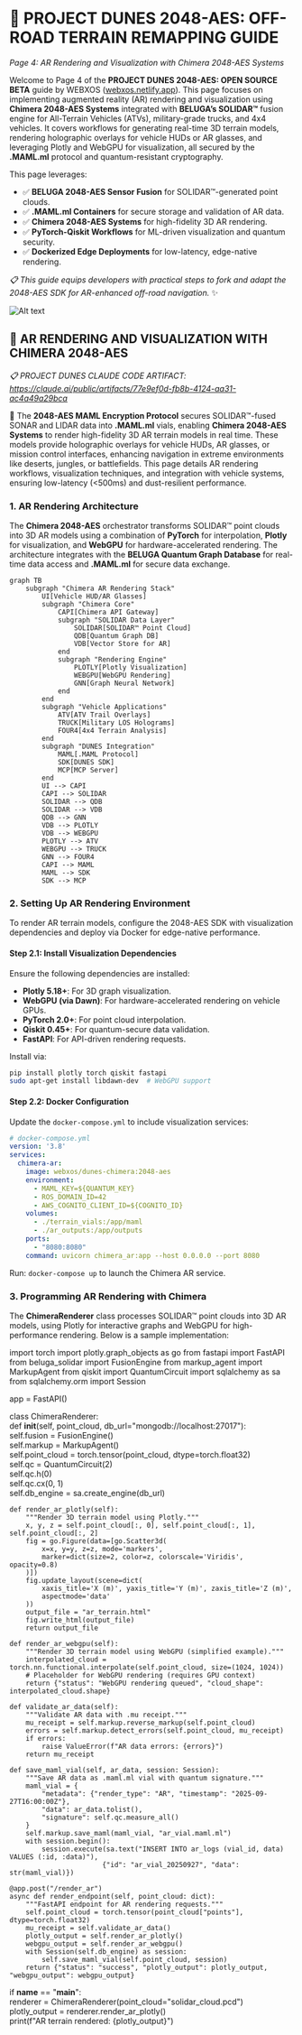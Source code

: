 # 🐪 PROJECT DUNES 2048-AES: OFF-ROAD TERRAIN REMAPPING GUIDE  
*Page 4: AR Rendering and Visualization with Chimera 2048-AES Systems*  

Welcome to Page 4 of the **PROJECT DUNES 2048-AES: OPEN SOURCE BETA** guide by WEBXOS ([webxos.netlify.app](https://webxos.netlify.app)). This page focuses on implementing augmented reality (AR) rendering and visualization using **Chimera 2048-AES Systems** integrated with **BELUGA’s SOLIDAR™** fusion engine for All-Terrain Vehicles (ATVs), military-grade trucks, and 4x4 vehicles. It covers workflows for generating real-time 3D terrain models, rendering holographic overlays for vehicle HUDs or AR glasses, and leveraging Plotly and WebGPU for visualization, all secured by the **.MAML.ml** protocol and quantum-resistant cryptography.  

This page leverages:  
- ✅ **BELUGA 2048-AES Sensor Fusion** for SOLIDAR™-generated point clouds.  
- ✅ **.MAML.ml Containers** for secure storage and validation of AR data.  
- ✅ **Chimera 2048-AES Systems** for high-fidelity 3D AR rendering.  
- ✅ **PyTorch-Qiskit Workflows** for ML-driven visualization and quantum security.  
- ✅ **Dockerized Edge Deployments** for low-latency, edge-native rendering.  

*📋 This guide equips developers with practical steps to fork and adapt the 2048-AES SDK for AR-enhanced off-road navigation.* ✨  

![Alt text](./dunes-ar-visualization.jpeg)  

## 🐪 AR RENDERING AND VISUALIZATION WITH CHIMERA 2048-AES  

*📋 PROJECT DUNES CLAUDE CODE ARTIFACT: https://claude.ai/public/artifacts/77e9ef0d-fb8b-4124-aa31-ac4a49a29bca*  

🐪 The **2048-AES MAML Encryption Protocol** secures SOLIDAR™-fused SONAR and LIDAR data into **.MAML.ml** vials, enabling **Chimera 2048-AES Systems** to render high-fidelity 3D AR terrain models in real time. These models provide holographic overlays for vehicle HUDs, AR glasses, or mission control interfaces, enhancing navigation in extreme environments like deserts, jungles, or battlefields. This page details AR rendering workflows, visualization techniques, and integration with vehicle systems, ensuring low-latency (<500ms) and dust-resilient performance.  

### 1. AR Rendering Architecture  
The **Chimera 2048-AES** orchestrator transforms SOLIDAR™ point clouds into 3D AR models using a combination of **PyTorch** for interpolation, **Plotly** for visualization, and **WebGPU** for hardware-accelerated rendering. The architecture integrates with the **BELUGA Quantum Graph Database** for real-time data access and **.MAML.ml** for secure data exchange.  

```mermaid  
graph TB  
    subgraph "Chimera AR Rendering Stack"  
        UI[Vehicle HUD/AR Glasses]  
        subgraph "Chimera Core"  
            CAPI[Chimera API Gateway]  
            subgraph "SOLIDAR Data Layer"  
                SOLIDAR[SOLIDAR™ Point Cloud]  
                QDB[Quantum Graph DB]  
                VDB[Vector Store for AR]  
            end  
            subgraph "Rendering Engine"  
                PLOTLY[Plotly Visualization]  
                WEBGPU[WebGPU Rendering]  
                GNN[Graph Neural Network]  
            end  
        end  
        subgraph "Vehicle Applications"  
            ATV[ATV Trail Overlays]  
            TRUCK[Military LOS Holograms]  
            FOUR4[4x4 Terrain Analysis]  
        end  
        subgraph "DUNES Integration"  
            MAML[.MAML Protocol]  
            SDK[DUNES SDK]  
            MCP[MCP Server]  
        end  
        UI --> CAPI  
        CAPI --> SOLIDAR  
        SOLIDAR --> QDB  
        SOLIDAR --> VDB  
        QDB --> GNN  
        VDB --> PLOTLY  
        VDB --> WEBGPU  
        PLOTLY --> ATV  
        WEBGPU --> TRUCK  
        GNN --> FOUR4  
        CAPI --> MAML  
        MAML --> SDK  
        SDK --> MCP  
```  

### 2. Setting Up AR Rendering Environment  
To render AR terrain models, configure the 2048-AES SDK with visualization dependencies and deploy via Docker for edge-native performance.  

#### Step 2.1: Install Visualization Dependencies  
Ensure the following dependencies are installed:  
- **Plotly 5.18+**: For 3D graph visualization.  
- **WebGPU (via Dawn)**: For hardware-accelerated rendering on vehicle GPUs.  
- **PyTorch 2.0+**: For point cloud interpolation.  
- **Qiskit 0.45+**: For quantum-secure data validation.  
- **FastAPI**: For API-driven rendering requests.  

Install via:  
```bash  
pip install plotly torch qiskit fastapi  
sudo apt-get install libdawn-dev  # WebGPU support  
```  

#### Step 2.2: Docker Configuration  
Update the `docker-compose.yml` to include visualization services:  
```yaml  
# docker-compose.yml  
version: '3.8'  
services:  
  chimera-ar:  
    image: webxos/dunes-chimera:2048-aes  
    environment:  
      - MAML_KEY=${QUANTUM_KEY}  
      - ROS_DOMAIN_ID=42  
      - AWS_COGNITO_CLIENT_ID=${COGNITO_ID}  
    volumes:  
      - ./terrain_vials:/app/maml  
      - ./ar_outputs:/app/outputs  
    ports:  
      - "8080:8080"  
    command: uvicorn chimera_ar:app --host 0.0.0.0 --port 8080  
```  
Run: `docker-compose up` to launch the Chimera AR service.  

### 3. Programming AR Rendering with Chimera  
The **ChimeraRenderer** class processes SOLIDAR™ point clouds into 3D AR models, using Plotly for interactive graphs and WebGPU for high-performance rendering. Below is a sample implementation:  

<xaiArtifact artifact_id="7163c176-6625-4288-aef6-3da43e80c1dc" artifact_version_id="7927245d-06b0-427a-ac8e-5d472b9a48f2" title="chimera_ar.py" contentType="text/python">  
import torch  
import plotly.graph_objects as go  
from fastapi import FastAPI  
from beluga_solidar import FusionEngine  
from markup_agent import MarkupAgent  
from qiskit import QuantumCircuit  
import sqlalchemy as sa  
from sqlalchemy.orm import Session  

app = FastAPI()  

class ChimeraRenderer:  
    def __init__(self, point_cloud, db_url="mongodb://localhost:27017"):  
        self.fusion = FusionEngine()  
        self.markup = MarkupAgent()  
        self.point_cloud = torch.tensor(point_cloud, dtype=torch.float32)  
        self.qc = QuantumCircuit(2)  
        self.qc.h(0)  
        self.qc.cx(0, 1)  
        self.db_engine = sa.create_engine(db_url)  

    def render_ar_plotly(self):  
        """Render 3D terrain model using Plotly."""  
        x, y, z = self.point_cloud[:, 0], self.point_cloud[:, 1], self.point_cloud[:, 2]  
        fig = go.Figure(data=[go.Scatter3d(  
            x=x, y=y, z=z, mode='markers',  
            marker=dict(size=2, color=z, colorscale='Viridis', opacity=0.8)  
        )])  
        fig.update_layout(scene=dict(  
            xaxis_title='X (m)', yaxis_title='Y (m)', zaxis_title='Z (m)',  
            aspectmode='data'  
        ))  
        output_file = "ar_terrain.html"  
        fig.write_html(output_file)  
        return output_file  

    def render_ar_webgpu(self):  
        """Render 3D terrain model using WebGPU (simplified example)."""  
        interpolated_cloud = torch.nn.functional.interpolate(self.point_cloud, size=(1024, 1024))  
        # Placeholder for WebGPU rendering (requires GPU context)  
        return {"status": "WebGPU rendering queued", "cloud_shape": interpolated_cloud.shape}  

    def validate_ar_data(self):  
        """Validate AR data with .mu receipt."""  
        mu_receipt = self.markup.reverse_markup(self.point_cloud)  
        errors = self.markup.detect_errors(self.point_cloud, mu_receipt)  
        if errors:  
            raise ValueError(f"AR data errors: {errors}")  
        return mu_receipt  

    def save_maml_vial(self, ar_data, session: Session):  
        """Save AR data as .maml.ml vial with quantum signature."""  
        maml_vial = {  
            "metadata": {"render_type": "AR", "timestamp": "2025-09-27T16:00:00Z"},  
            "data": ar_data.tolist(),  
            "signature": self.qc.measure_all()  
        }  
        self.markup.save_maml(maml_vial, "ar_vial.maml.ml")  
        with session.begin():  
            session.execute(sa.text("INSERT INTO ar_logs (vial_id, data) VALUES (:id, :data)"),  
                           {"id": "ar_vial_20250927", "data": str(maml_vial)})  

    @app.post("/render_ar")  
    async def render_endpoint(self, point_cloud: dict):  
        """FastAPI endpoint for AR rendering requests."""  
        self.point_cloud = torch.tensor(point_cloud["points"], dtype=torch.float32)  
        mu_receipt = self.validate_ar_data()  
        plotly_output = self.render_ar_plotly()  
        webgpu_output = self.render_ar_webgpu()  
        with Session(self.db_engine) as session:  
            self.save_maml_vial(self.point_cloud, session)  
        return {"status": "success", "plotly_output": plotly_output, "webgpu_output": webgpu_output}  

if __name__ == "__main__":  
    renderer = ChimeraRenderer(point_cloud="solidar_cloud.pcd")  
    plotly_output = renderer.render_ar_plotly()  
    print(f"AR terrain rendered: {plotly_output}")